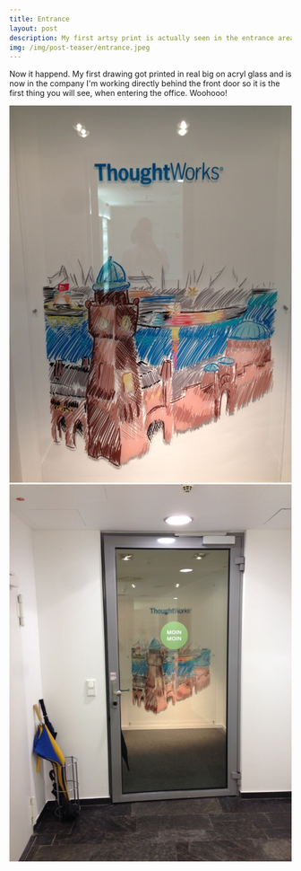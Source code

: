 ```yaml
---
title: Entrance
layout: post
description: My first artsy print is actually seen in the entrance area of an office in Hamburg.
img: /img/post-teaser/entrance.jpeg
---
```


Now it happend. My first drawing got printed in real big on acryl glass and is now in the company I'm working directly behind the front door so it is the first thing you will see, when entering the office. Woohooo!

![](/img/2014-08-18-11.44.04-768x1024.jpg)
![](/img/2014-08-18-11.44.15-768x1024.jpg)
